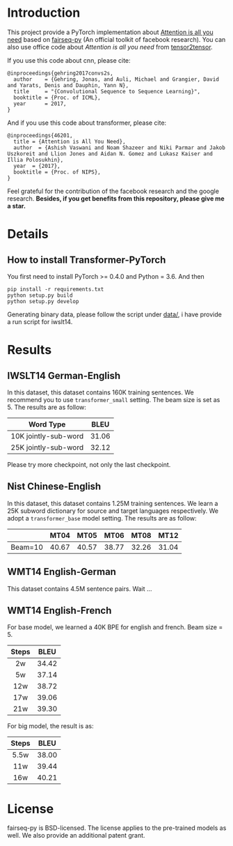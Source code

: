 # Introduction

This project provide a PyTorch implementation about [Attention is all you need](https://arxiv.org/pdf/1706.03762.pdf) based on [fairseq-py](https://github.com/facebookresearch/fairseq-py) (An official toolkit of facebook research). You can also use office code about *Attention is all you need* from [tensor2tensor](https://github.com/tensorflow/tensor2tensor).

If you use this code about cnn, please cite:
```
@inproceedings{gehring2017convs2s,
  author    = {Gehring, Jonas, and Auli, Michael and Grangier, David and Yarats, Denis and Dauphin, Yann N},
  title     = "{Convolutional Sequence to Sequence Learning}",
  booktitle = {Proc. of ICML},
  year      = 2017,
}
```
And if you use this code about transformer, please cite:
```
@inproceedings{46201,
  title = {Attention is All You Need},
  author  = {Ashish Vaswani and Noam Shazeer and Niki Parmar and Jakob Uszkoreit and Llion Jones and Aidan N. Gomez and Lukasz Kaiser and Illia Polosukhin},
  year  = {2017},
  booktitle = {Proc. of NIPS},
}
```
Feel grateful for the contribution of the facebook research and the google research. **Besides, if you get benefits from this repository, please give me a star.**

# Details

## How to install Transformer-PyTorch
You first need to install PyTorch >= 0.4.0 and Python = 3.6. And then
```
pip install -r requirements.txt
python setup.py build
python setup.py develop
```

Generating binary data, please follow the script under [data/](data/), i have provide a run script for iwslt14.

# Results

## IWSLT14 German-English
In this dataset,  this dataset contains 160K training sentences. We recommend you to use `transformer_small` setting. The beam size is set as 5. The results are as follow:

|Word Type|BLEU|
|:-:|:-:|
|10K jointly-sub-word|31.06|
|25K jointly-sub-word|32.12|

Please try more checkpoint, not only the last checkpoint.

## Nist Chinese-English

In this dataset,  this dataset contains 1.25M training sentences. We learn a 25K subword dictionary for source and target languages respectively. We adopt a `transformer_base` model setting. The results are as follow:

||MT04|MT05|MT06|MT08|MT12|
|:-:|:-:|:-:|:-:|:-:|:-:|
|Beam=10|40.67|40.57|38.77|32.26|31.04|

## WMT14 English-German
This dataset contains 4.5M sentence pairs. Wait ...

## WMT14 English-French
For base model, we learned a 40K BPE for english and french. Beam size = 5.

|Steps|BLEU|
|:-:|:-:|
|2w|34.42|
|5w|37.14|
|12w|38.72|
|17w|39.06|
|21w|39.30|

For big model, the result is as:

|Steps|BLEU|
|:-:|:-:|
|5.5w|38.00|
|11w|39.44|
|16w|40.21|

# License
fairseq-py is BSD-licensed.
The license applies to the pre-trained models as well.
We also provide an additional patent grant.

